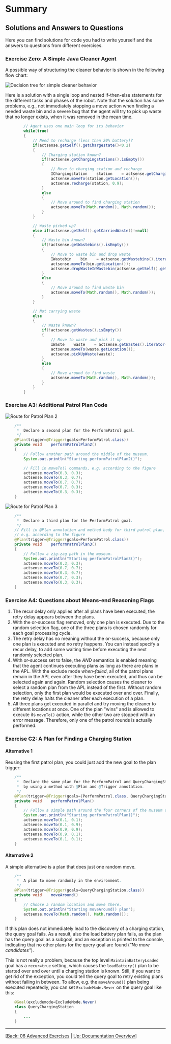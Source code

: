 # Summary

## Solutions and Answers to Questions

Here you can find solutions for code you had to write yourself and the answers to questions from different exercises.

### Exercise Zero: A Simple Java Cleaner Agent

A possible way of structuring the cleaner behavior is shown in the following flow chart:

![Decision tree for simple cleaner behavior](behavior-simplecleaner.svg "Decision tree for simple cleaner behavior")

Here is a solution with a single loop and nested if-then-else statements for the different tasks and phases of the robot.
Note that the solution has some problems, e.g., not immediately stopping a move action when finding a needed waste bin
and a severe bug that the agent will try to pick up waste that no longer exists, when it was removed in the mean time.

```java
        // Agent uses one main loop for its behavior
        while(true)
        {
            // Need to recharge (less than 20% battery)?
            if(actsense.getSelf().getChargestate()<0.2)
            {
                // Charging station known?
                if(!actsense.getChargingstations().isEmpty())
                {
                    // Move to charging station and recharge
                    IChargingstation    station    = actsense.getChargingstations().iterator().next();
                    actsense.moveTo(station.getLocation());
                    actsense.recharge(station, 0.9);
                }
                else
                {
                    // Move around to find charging station
                    actsense.moveTo(Math.random(), Math.random());
                }
            }

            // Waste picked up?
            else if(actsense.getSelf().getCarriedWaste()!=null)
            {
                // Waste bin known?
                if(!actsense.getWastebins().isEmpty())
                {
                    // Move to waste bin and drop waste
                    IWastebin    bin    = actsense.getWastebins().iterator().next();
                    actsense.moveTo(bin.getLocation());
                    actsense.dropWasteInWastebin(actsense.getSelf().getCarriedWaste(), bin);
                }
                else
                {
                    // Move around to find waste bin
                    actsense.moveTo(Math.random(), Math.random());
                }
            }

            // Not carrying waste
            else
            {
                // Waste known?
                if(!actsense.getWastes().isEmpty())
                {
                    // Move to waste and pick it up
                    IWaste    waste    = actsense.getWastes().iterator().next();
                    actsense.moveTo(waste.getLocation());
                    actsense.pickUpWaste(waste);
                }
                else
                {
                    // Move around to find waste
                    actsense.moveTo(Math.random(), Math.random());
                }
            }
        }
```

### Exercise A3: Additional Patrol Plan Code

![Route for Patrol Plan 2](patrol-plan2.svg)

```java
    /**
     *  Declare a second plan for the PerformPatrol goal.
     */
    @Plan(trigger=@Trigger(goals=PerformPatrol.class))
    private void    performPatrolPlan2()
    {
        // Follow another path around the middle of the museum.
        System.out.println("Starting performPatrolPlan2()");

        // Fill in moveTo() commands, e.g. according to the figure
        actsense.moveTo(0.3, 0.3);
        actsense.moveTo(0.3, 0.7);
        actsense.moveTo(0.7, 0.7);
        actsense.moveTo(0.7, 0.3);
        actsense.moveTo(0.3, 0.3);
    }
```

![Route for Patrol Plan 3](patrol-plan3.svg)

```java
    /**
     *  Declare a third plan for the PerformPatrol goal.
     */
    // Fill in @Plan annotation and method body for third patrol plan,
    // e.g. according to the figure
    @Plan(trigger=@Trigger(goals=PerformPatrol.class))
    private void    performPatrolPlan3()
    {
        // Follow a zig-zag path in the museum.
        System.out.println("Starting performPatrolPlan3()");
        actsense.moveTo(0.3, 0.3);
        actsense.moveTo(0.7, 0.7);
        actsense.moveTo(0.3, 0.7);
        actsense.moveTo(0.7, 0.3);
        actsense.moveTo(0.3, 0.3);
    }
```

### Exercise A4: Questions about Means-end Reasoning Flags

1. The recur delay only applies after all plans have been executed, the retry delay appears between the plans.
2. With the or-success flag removed, only one plan is executed. Due to the random selection flag,
    one of the three plans is chosen randomly for each goal processing cycle.
3. The retry delay has no meaning without the or-success, because only one plan is executed and no retry happens.
    You can instead specify a recur delay, to add some waiting time before executing the next randomly selected plan.
4. With or-success set to false, the *AND* semantics is enabled meaning that the agent continues executing plans
    as long as there are plans in the APL. With the exclude mode *when-failed*, all of the patrol plans
    remain in the APL even after they have been executed, and thus can be selected again and again.
    Random selection causes the cleaner to select a random plan from the APL instead of the first. Without
    random selection, only the first plan would be executed over and over. Finally, the retry delay halts the cleaner
    after each execution of a plan.
5. All three plans get executed in parallel and try moving the cleaner to different locations at once.
    One of the plan "wins" and is allowed to execute its `moveTo()` action, while the other two are stopped
    with an error message. Therefore, only one of the patrol rounds is actually performed.

### Exercise C2: A Plan for Finding a Charging Station

#### Alternative 1

Reusing the first patrol plan, you could just add the new goal to the plan trigger:

```java
    /**
     *  Declare the same plan for the PerformPatrol and QueryChargingStation goals
     *  by using a method with @Plan and @Trigger annotation.
     */
    @Plan(trigger=@Trigger(goals={PerformPatrol.class, QueryChargingStation.class}))
    private void    performPatrolPlan()
    {
        // Follow a simple path around the four corners of the museum and back to the first corner.
        System.out.println("Starting performPatrolPlan()");
        actsense.moveTo(0.1, 0.1);
        actsense.moveTo(0.1, 0.9);
        actsense.moveTo(0.9, 0.9);
        actsense.moveTo(0.9, 0.1);
        actsense.moveTo(0.1, 0.1);
    }
```

#### Alternative 2

A simple alternative is a plan that does just one random move.

```java
    /**
     *  A plan to move randomly in the environment.
     */
    @Plan(trigger=@Trigger(goals=QueryChargingStation.class))
    private void    moveAround()
    {
        // Choose a random location and move there.
        System.out.println("Starting moveAround() plan");
        actsense.moveTo(Math.random(), Math.random());
    }
```

If this plan does not immediately lead to the discovery of a charging station, the query goal fails.
As a result, also the load battery plan fails, as the plan has the query goal as a subgoal, and
an exception is printed to the console, indicating that no other plans for the query goal are found (*"No more candidates"*).

This is not really a problem, because the top level `MaintainBatteryLoaded` goal has a `recur=true` setting,
which causes the `loadBattery()` plan to be started over and over until a charging station is known.
Still, if you want to get rid of the exception, you could tell the query goal to retry existing plans without failing in between.
To allow, e.g. the `moveAround()` plan being executed repeatedly, you can set `ExcludeMode.Never` on the query goal like this:

```java
    @Goal(excludemode=ExcludeMode.Never)
    class QueryChargingStation
    {
        ...
    }
```

---
[[Back: 06 Advanced Exercises](06%20Advanced%20Exercises.md) | [Up: Documentation Overview](../../index.md)]

